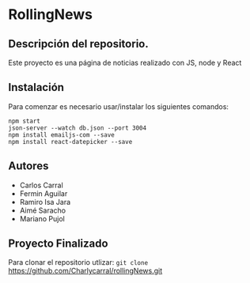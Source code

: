 # RollingNews
## **Descripción del repositorio.**
Este proyecto es una página de noticias realizado con JS, node y React
## **Instalación**
Para comenzar es necesario usar/instalar los siguientes comandos:
```npm install
npm start
json-server --watch db.json --port 3004
npm install emailjs-com --save
npm install react-datepicker --save
```
## **Autores**
- Carlos Carral
- Fermin Aguilar
- Ramiro Isa Jara
- Aimé Saracho
- Mariano Pujol

## **Proyecto Finalizado**
Para clonar el repositorio utlizar: `git clone` https://github.com/Charlycarral/rollingNews.git